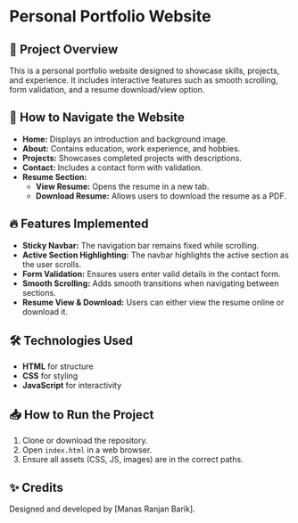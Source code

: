 # Personal Portfolio Website

## 📌 Project Overview
This is a personal portfolio website designed to showcase skills, projects, and experience. It includes interactive features such as smooth scrolling, form validation, and a resume download/view option.

## 🚀 How to Navigate the Website
- **Home:** Displays an introduction and background image.
- **About:** Contains education, work experience, and hobbies.
- **Projects:** Showcases completed projects with descriptions.
- **Contact:** Includes a contact form with validation.
- **Resume Section:**
  - **View Resume:** Opens the resume in a new tab.
  - **Download Resume:** Allows users to download the resume as a PDF.

## 🔥 Features Implemented
- **Sticky Navbar:** The navigation bar remains fixed while scrolling.
- **Active Section Highlighting:** The navbar highlights the active section as the user scrolls.
- **Form Validation:** Ensures users enter valid details in the contact form.
- **Smooth Scrolling:** Adds smooth transitions when navigating between sections.
- **Resume View & Download:** Users can either view the resume online or download it.

## 🛠️ Technologies Used
- **HTML** for structure
- **CSS** for styling
- **JavaScript** for interactivity

## 📥 How to Run the Project
1. Clone or download the repository.
2. Open `index.html` in a web browser.
3. Ensure all assets (CSS, JS, images) are in the correct paths.

## ✨ Credits
Designed and developed by [Manas Ranjan Barik].

